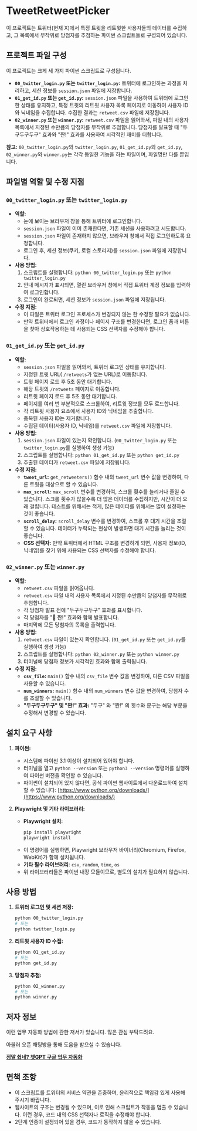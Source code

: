 # TweetRetweetPicker

이 프로젝트는 트위터(현재 X)에서 특정 트윗을 리트윗한 사용자들의 데이터를 수집하고, 그 목록에서 무작위로 당첨자를 추첨하는 파이썬 스크립트들로 구성되어 있습니다.

## 프로젝트 파일 구성

이 프로젝트는 크게 세 가지 파이썬 스크립트로 구성됩니다.

*   **`00_twitter_login.py` 또는 `twitter_login.py`:** 트위터에 로그인하는 과정을 처리하고, 세션 정보를 `session.json` 파일에 저장합니다.
*   **`01_get_id.py` 또는 `get_id.py`:** `session.json` 파일을 사용하여 트위터에 로그인한 상태를 유지하고, 특정 트윗의 리트윗 사용자 목록 페이지로 이동하여 사용자 ID와 닉네임을 수집합니다. 수집한 결과는 `retweet.csv` 파일에 저장됩니다.
*   **`02_winner.py` 또는 `winner.py`:** `retweet.csv` 파일을 읽어와서, 파일 내의 사용자 목록에서 지정된 수만큼의 당첨자를 무작위로 추첨합니다. 당첨자를 발표할 때 "두구두구두구" 효과와 "짠!" 효과를 사용하여 시각적인 재미를 더합니다.

**참고:** `00_twitter_login.py`와 `twitter_login.py`, `01_get_id.py`와 `get_id.py`, `02_winner.py`와 `winner.py`는 각각 동일한 기능을 하는 파일이며, 파일명만 다를 뿐입니다.

## 파일별 역할 및 수정 지점

### `00_twitter_login.py` 또는 `twitter_login.py`

*   **역할:**
    *   눈에 보이는 브라우저 창을 통해 트위터에 로그인합니다.
    *   `session.json` 파일이 이미 존재한다면, 기존 세션을 사용하려고 시도합니다.
    *   `session.json` 파일이 존재하지 않으면, 브라우저 창에서 직접 로그인하도록 요청합니다.
    *   로그인 후, 세션 정보(쿠키, 로컬 스토리지)를 `session.json` 파일에 저장합니다.
*   **사용 방법:**
    1.  스크립트를 실행합니다: `python 00_twitter_login.py` 또는 `python twitter_login.py`
    2.  안내 메시지가 표시되면, 열린 브라우저 창에서 직접 트위터 계정 정보를 입력하여 로그인합니다.
    3.  로그인이 완료되면, 세션 정보가 `session.json` 파일에 저장됩니다.
*   **수정 지점:**
    *   이 파일은 트위터 로그인 프로세스가 변경되지 않는 한 수정할 필요가 없습니다.
    *   만약 트위터에서 로그인 과정이나 페이지 구조를 변경한다면, 로그인 폼과 버튼을 찾아 상호작용하는 데 사용되는 CSS 선택자를 수정해야 합니다.

### `01_get_id.py` 또는 `get_id.py`

*   **역할:**
    *   `session.json` 파일을 읽어와서, 트위터 로그인 상태를 유지합니다.
    *   지정된 트윗 URL( `/retweets`가 없는 URL)로 이동합니다.
    *   트윗 페이지 로드 후 5초 동안 대기합니다.
    *   해당 트윗의 `/retweets` 페이지로 이동합니다.
    *   리트윗 페이지 로드 후 5초 동안 대기합니다.
    *   페이지를 여러 번 부분적으로 스크롤하여, 리트윗 정보를 모두 로드합니다.
    *   각 리트윗 사용자 요소에서 사용자 ID와 닉네임을 추출합니다.
    *   중복된 사용자 ID는 제거합니다.
    *   수집된 데이터(사용자 ID, 닉네임)를 `retweet.csv` 파일에 저장합니다.
*   **사용 방법:**
    1.  `session.json` 파일이 있는지 확인합니다. (`00_twitter_login.py` 또는 `twitter_login.py`를 실행하여 생성 가능)
    2.  스크립트를 실행합니다: `python 01_get_id.py` 또는 `python get_id.py`
    3.  추출된 데이터가 `retweet.csv` 파일에 저장됩니다.
*   **수정 지점:**
    *   **`tweet_url`:** `get_retweeters()` 함수 내의 `tweet_url` 변수 값을 변경하여, 다른 트윗을 대상으로 할 수 있습니다.
    *   **`max_scroll`:** `max_scroll` 변수를 변경하여, 스크롤 횟수를 늘리거나 줄일 수 있습니다. 스크롤 횟수가 많을수록 더 많은 데이터를 수집하지만, 시간이 더 오래 걸립니다. 테스트를 위해서는 적게, 많은 데이터를 위해서는 많이 설정하는 것이 좋습니다.
    *   **`scroll_delay`:** `scroll_delay` 변수를 변경하여, 스크롤 후 대기 시간을 조절할 수 있습니다. 데이터가 누락되는 현상이 발생하면 대기 시간을 늘리는 것이 좋습니다.
    *   **CSS 선택자:** 만약 트위터에서 HTML 구조를 변경하게 되면, 사용자 정보(ID, 닉네임)를 찾기 위해 사용되는 CSS 선택자를 수정해야 합니다.

### `02_winner.py` 또는 `winner.py`

*   **역할:**
    *   `retweet.csv` 파일을 읽어옵니다.
    *   `retweet.csv` 파일 내의 사용자 목록에서 지정된 수만큼의 당첨자를 무작위로 추첨합니다.
    *   각 당첨자 발표 전에 "두구두구두구" 효과를 표시합니다.
    *   각 당첨자를 "🎉 짠!" 효과와 함께 발표합니다.
    *   마지막에 모든 당첨자의 목록을 출력합니다.
*   **사용 방법:**
    1.  `retweet.csv` 파일이 있는지 확인합니다. (`01_get_id.py` 또는 `get_id.py`를 실행하여 생성 가능)
    2.  스크립트를 실행합니다: `python 02_winner.py` 또는 `python winner.py`
    3.  터미널에 당첨자 정보가 시각적인 효과와 함께 출력됩니다.
*   **수정 지점:**
    *   **`csv_file`:** `main()` 함수 내의 `csv_file` 변수 값을 변경하여, 다른 CSV 파일을 사용할 수 있습니다.
    *   **`num_winners`:** `main()` 함수 내의 `num_winners` 변수 값을 변경하여, 당첨자 수를 조절할 수 있습니다.
    *   **"두구두구두구" 및 "짠!" 효과:** "두구" 와 "짠!" 의 횟수와 문구는 해당 부분을 수정해서 변경할 수 있습니다.

## 설치 요구 사항

1.  **파이썬:**
    *   시스템에 파이썬 3.1 이상이 설치되어 있어야 합니다.
    *   터미널을 열고 `python --version` 또는 `python3 --version` 명령어를 실행하여 파이썬 버전을 확인할 수 있습니다.
    *   파이썬이 설치되어 있지 않다면, 공식 파이썬 웹사이트에서 다운로드하여 설치할 수 있습니다: [https://www.python.org/downloads/](https://www.python.org/downloads/)

2.  **Playwright 및 기타 라이브러리:**
    *   **Playwright 설치:**
        ```bash
        pip install playwright
        playwright install
        ```
    *   이 명령어를 실행하면, Playwright 브라우저 바이너리(Chromium, Firefox, WebKit)가 함께 설치됩니다.
    *   **기타 필수 라이브러리**:  `csv`, `random`, `time`, `os`
    *   위 라이브러리들은 파이썬 내장 모듈이므로, 별도의 설치가 필요하지 않습니다.

## 사용 방법

1.  **트위터 로그인 및 세션 저장:**
    ```bash
    python 00_twitter_login.py
    # 또는
    python twitter_login.py
    ```
2.  **리트윗 사용자 ID 수집:**
    ```bash
    python 01_get_id.py
    # 또는
    python get_id.py
    ```
3.  **당첨자 추첨:**
    ```bash
    python 02_winner.py
    # 또는
    python winner.py
    ```

## 저자 정보
이런 업무 자동화 방법에 관한 저서가 있습니다. 많은 관심 부탁드려요.

아울러 오픈 채팅방을 통해 도움을 받으실 수 있습니다.

[**정말 쉽네? 챗GPT 구글 업무 자동화**](https://search.shopping.naver.com/book/catalog/53074830698?cat_id=50010702&frm=PBOKPRO&query=%EC%86%A1%EC%9A%94%EC%B0%BD&NaPm=ct%3Dm7u5rfsg%7Cci%3D8f5ca1839645e9f84c834e3ed37501b72cfb1638%7Ctr%3Dboknx%7Csn%3D95694%7Chk%3D20ea94c2725d723f05610deb8468f5cc05a4066b)

## 면책 조항

* 이 스크립트를 트위터의 서비스 약관을 존중하며, 윤리적으로 책임감 있게 사용해 주시기 바랍니다.
* 웹사이트의 구조는 변경될 수 있으며, 이로 인해 스크립트가 작동을 멈출 수 있습니다. 이런 경우, 코드 내의 CSS 선택자나 로직을 수정해야 합니다.
* 2단계 인증이 설정되어 있을 경우, 코드가 동작하지 않을 수 있습니다.

